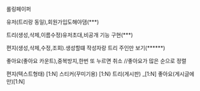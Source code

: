 롤링페이퍼


유저(트리랑 동일),회원가입도해야댐(***)

트리(생성,삭제,이름수정)유저초대,비공개 기능 구현(***)

편지(생성,삭제,수정,조회).생성할떄 작성자랑 트리 주인만 보기(******)


좋아요(좋아요 카운트),중복방지,한번 또 누르면 취소
//좋아요가 많은 순으로 정렬


편지(텍스트형태) [1:N]
스티커(꾸미기용) [1:N}
트리(게시판) _[1:N]
좋아요(게시글에만)[1:N]
